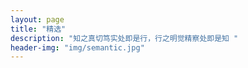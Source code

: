 ```yaml
---
layout: page
title: "精选"
description: "知之真切笃实处即是行，行之明觉精察处即是知 "
header-img: "img/semantic.jpg"
---
```



